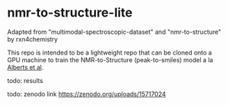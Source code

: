 # nmr-to-structure-lite
Adapted from "multimodal-spectroscopic-dataset" and "nmr-to-structure" by rxn4chemistry

This repo is intended to be a lightweight repo
that can be cloned onto a GPU machine to train
the NMR-to-Structure (peak-to-smiles) model
a la [Alberts et al](https://github.com/rxn4chemistry/nmr-to-structure). 

todo: results

todo: zenodo link https://zenodo.org/uploads/15717024
